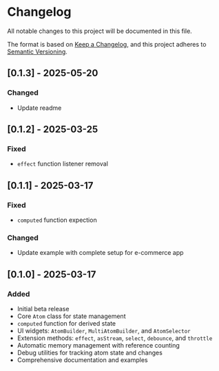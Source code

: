 # Changelog

All notable changes to this project will be documented in this file.

The format is based on [Keep a Changelog](https://keepachangelog.com/en/1.1.0/), and this project adheres to [Semantic Versioning](https://semver.org/spec/v2.0.0.html).

## [0.1.3] - 2025-05-20

### Changed

- Update readme

## [0.1.2] - 2025-03-25

### Fixed

- `effect` function listener removal

## [0.1.1] - 2025-03-17

### Fixed

- `computed` function expection

### Changed

- Update example with complete setup for e-commerce app

## [0.1.0] - 2025-03-17

### Added

- Initial beta release
- Core `Atom` class for state management
- `computed` function for derived state
- UI widgets: `AtomBuilder`, `MultiAtomBuilder`, and `AtomSelector`
- Extension methods: `effect`, `asStream`, `select`, `debounce`, and `throttle`
- Automatic memory management with reference counting
- Debug utilities for tracking atom state and changes
- Comprehensive documentation and examples

